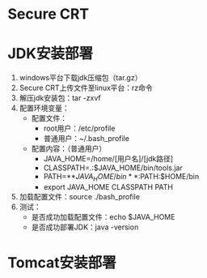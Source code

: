 # Secure CRT

# JDK安装部署

1. windows平台下载jdk压缩包（tar.gz）
2. Secure CRT上传文件至linux平台：rz命令
3. 解压jdk安装包：tar -zxvf
4. 配置环境变量：
   - 配置文件：
     - root用户：/etc/profile
     - 普通用户：~/.bash_profile
   - 配置内容：（普通用户）
     - JAVA_HOME=/home/[用户名]/[jdk路径]
     - CLASSPATH=.:$JAVA_HOME/bin/tools.jar
     - PATH=**$JAVA_HOME/bin**:$PATH:$HOME/bin
     - export JAVA_HOME CLASSPATH PATH
5. 加载配置文件：source ./bash_profile
6. 测试：
   - 是否成功加载配置文件：echo $JAVA_HOME
   - 是否成功部署JDK：java -version

# Tomcat安装部署

